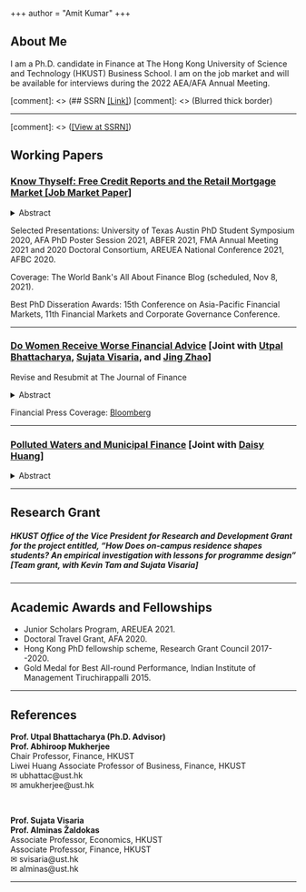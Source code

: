 +++
author = "Amit Kumar"
+++
## About Me
I am a Ph.D. candidate in Finance at The Hong Kong University of Science and Technology (HKUST) Business School. I am on the job market and will be available for interviews during the 2022 AEA/AFA Annual Meeting.

[comment]: <> (## SSRN [[Link]](https://www.ssrn.com/author=2664500))
[comment]: <> (Blurred thick border)
<hr class="hr1" /> 

[comment]: <> ([[View at SSRN]](https://papers.ssrn.com/sol3/papers.cfm?abstract_id=3732853))
## Working Papers


### <a href=https://bit.ly/2ZG2Ti7 target="_blank"><span class=titlelink>Know Thyself: Free Credit Reports and the Retail Mortgage Market [Job Market Paper]</span></a>
<p></p>
<details><summary>Abstract</summary>
<div class=conference>
Credit reports contain creditworthiness signals, in the absence of which consumers may misjudge their creditworthiness. A U.S. federal law made credit reports free for all consumers since 2005, while they had already been free in seven states. Comparing contiguous counties across the state borders reveals that free credit reports resulted in more mortgage applications and approvals, and fewer delinquencies and credit-history related rejections. The findings are consistent with a consumer self-learning mechanism where borrowers with high creditworthiness enter or stay in the applicant pool and those with low creditworthiness select-out, improving the pool quality. Additional findings rule out supply-driven explanations.
</div>
</details>

Selected Presentations: University of Texas Austin PhD Student Symposium 2020, AFA PhD Poster Session 2021, ABFER 2021, FMA Annual Meeting 2021 and 2020 Doctoral Consortium, AREUEA National Conference 2021, AFBC 2020.

Coverage: The World Bank's All About Finance Blog (scheduled, Nov 8, 2021).

Best PhD Disseration Awards: 15th Conference on Asia-Pacific Financial Markets, 11th Financial Markets and Corporate Governance Conference.
<hr class="hr2" />


### <a href="https://papers.ssrn.com/sol3/papers.cfm?abstract_id=3671377" target="_blank"><span class=titlelink>Do Women Receive Worse Financial Advice</span></a> <span class=author>[Joint with </span> <a href=https://ubhattac.people.ust.hk target=_blank><span class=author>Utpal Bhattacharya,</span></a> <a href=https://www.bm.ust.hk/econ/faculty-and-staff/directory/87 target=_blank><span class=author>Sujata Visaria,</span></a> <span class=author> and </span><a href=https://af.polyu.edu.hk/people/academic-staff/dr-jing-zhao/ target=_blank><span class=author>Jing Zhao]</span></a>
<span class  = "randr">Revise and Resubmit at The Journal of Finance</span>
<p></p>
<details><summary>Abstract</summary>
<div class=conference>
Trained undercover men and women posed as potential clients and visited all 65 local financial advisory firms in Hong Kong. We find that women are more likely than men to receive advice to buy only individual or only local securities. This effect is significant for financial planners, but not for securities firms. Women who signal that they are highly confident, highly risk tolerant, or have a domestic outlook, are especially likely to receive suboptimal advice. Our theoretical model interprets these patterns as an interaction between statistical discrimination and advisors’ incentives. Taste-based discrimination is unlikely to explain the results.
</div>
</details>
   
Financial Press Coverage: <a href = https://www.bloomberg.com/news/articles/2020-09-05/financial-advisers-give-women-worse-advice-than-men-in-hong-kong>Bloomberg</a>
<hr class="hr2" />


### <a href="https://papers.ssrn.com/sol3/papers.cfm?abstract_id=3821639" target="_blank"><span class=titlelink>Polluted Waters and Municipal Finance</span></a> <span class=author>[Joint with </span> <a href="https://www.ssrn.com/author=1464447"><span class=author>Daisy Huang]</a></span>
<p></p>
<details><summary>Abstract</summary>
<div class=conference>
We show that pollution increases the offering yields of municipal bonds, indicating increased risk. We establish this using a difference-in-differences design, comparing the bonds from U.S. counties revealed to contain per- and poly-fluoroalkyl substances (PFAS) in their drinking-water supplies with the bonds from neighboring, unpolluted, same-state counties. The increase was greater for riskier bonds characterized by repayment obligation, ex-ante debt burden, unrated issuance, maturity, and bankruptcy access. The resulting pollution-related investment needs and a reduction in public sector employment and expenditure likely underlie the risk. An instrumental variable-like method utilizing airports as a potential contamination source reaffirms the causal interpretation.
</div>
</details>
<hr class="hr1" />


## Research Grant
##### HKUST Office of the Vice President for Research and Development Grant for the project entitled, “How Does on-campus residence shapes students? An empirical investigation with lessons for programme design” [Team grant, with Kevin Tam and Sujata Visaria]
<p></p>

<hr class="hr1" />

## Academic Awards and Fellowships
  + Junior Scholars Program, AREUEA 2021.
  + Doctoral Travel Grant, AFA 2020.
  + Hong Kong PhD fellowship scheme, Research Grant Council 2017--2020.
  + Gold Medal for Best All-round Performance, Indian Institute of Management Tiruchirappalli 2015.
<p></p>

<hr class="hr1" />

## References
<div class="row">
  <div class="column1"><b>Prof. Utpal Bhattacharya (Ph.D. Advisor)</b></div>
  <div class="column2"><b>Prof. Abhiroop Mukherjee</b></div>
</div>
<div class="row">
  <div class="column1">Chair Professor, Finance, HKUST</div>
  <div class="column2">Liwei Huang Associate Professor of Business, Finance, HKUST</div>
</div>
<div class="row">
  <div class="column1">&#9993; ubhattac@ust.hk</div>
  <div class="column2">&#9993; amukherjee@ust.hk</div>
</div>

&nbsp;
<div class="row">
  <div class="column1"><b>Prof. Sujata Visaria</b></div>
  <div class="column2"><b>Prof. Alminas Žaldokas</b></div>
</div>
<div class="row">
  <div class="column1">Associate Professor, Economics, HKUST</div>
  <div class="column2">Associate Professor, Finance, HKUST</div>
</div>
<div class="row">
  <div class="column1">&#9993; svisaria@ust.hk</div>
  <div class="column2">&#9993; alminas@ust.hk</div>
</div>
<hr class="hr1" />


